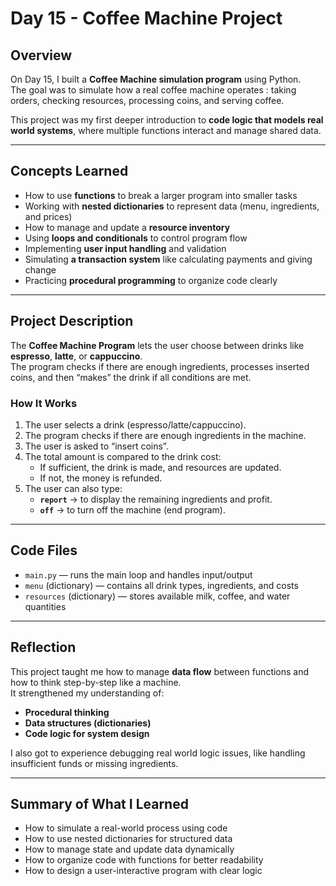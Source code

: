 # Day 15 - Coffee Machine Project

## Overview
On Day 15, I built a **Coffee Machine simulation program** using Python.  
The goal was to simulate how a real coffee machine operates : taking orders, checking resources, processing coins, and serving coffee.  

This project was my first deeper introduction to **code logic that models real world systems**, where multiple functions interact and manage shared data.

---

## Concepts Learned
- How to use **functions** to break a larger program into smaller tasks  
- Working with **nested dictionaries** to represent data (menu, ingredients, and prices)  
- How to manage and update a **resource inventory**  
- Using **loops and conditionals** to control program flow  
- Implementing **user input handling** and validation  
- Simulating **a transaction system** like calculating payments and giving change  
- Practicing **procedural programming** to organize code clearly  

---

## Project Description
The **Coffee Machine Program** lets the user choose between drinks like **espresso**, **latte**, or **cappuccino**.  
The program checks if there are enough ingredients, processes inserted coins, and then “makes” the drink if all conditions are met.

### How It Works
1. The user selects a drink (espresso/latte/cappuccino).  
2. The program checks if there are enough ingredients in the machine.  
3. The user is asked to “insert coins”.  
4. The total amount is compared to the drink cost:
   - If sufficient, the drink is made, and resources are updated.  
   - If not, the money is refunded.  
5. The user can also type:
   - **`report`** → to display the remaining ingredients and profit.  
   - **`off`** → to turn off the machine (end program).  

---

## Code Files
- `main.py` — runs the main loop and handles input/output  
- `menu` (dictionary) — contains all drink types, ingredients, and costs  
- `resources` (dictionary) — stores available milk, coffee, and water quantities  

---

## Reflection
This project taught me how to manage **data flow** between functions and how to think step-by-step like a machine.  
It strengthened my understanding of:
- **Procedural thinking**  
- **Data structures (dictionaries)**  
- **Code logic for system design**

I also got to experience debugging real world logic issues, like handling insufficient funds or missing ingredients.

---

## Summary of What I Learned
- How to simulate a real-world process using code  
- How to use nested dictionaries for structured data  
- How to manage state and update data dynamically  
- How to organize code with functions for better readability  
- How to design a user-interactive program with clear logic
